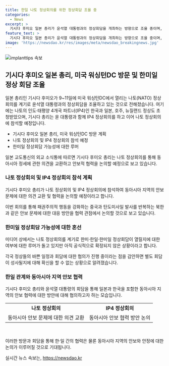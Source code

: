 ```yaml
---
title: 한일 나토 정상회의를 위한 정상회담 조율 중
categories:
  - News
excerpt: >
  기시다 후미오 일본 총리가 윤석열 대통령과의 정상회담을 개최하는 방향으로 조율 중이며, 나토 정상회의에 참석할 예정이다. 나토의 인도·태평양 4개국 파트너(IP4)인 한국과 일본, 호주, 뉴질랜드 정상도 초청받았으며, 중국과 북한과 같은 동아시아 정세에 관한 안보 협력을 논의할 예정이다. 이들 회담이 성사될지에 대한 확정은 아직 없지만, 기대할 만한 협의가 진행 중이라고 전해졌다.
feature_text: >
  기시다 후미오 일본 총리가 윤석열 대통령과의 정상회담을 개최하는 방향으로 조율 중이며, 나토 정상회의에 참석할 예정이다. 나토의 인도·태평양 4개국 파트너(IP4)인 한국과 일본, 호주, 뉴질랜드 정상도 초청받았으며, 중국과 북한과 같은 동아시아 정세에 관한 안보 협력을 논의할 예정이다. 이들 회담이 성사될지에 대한 확정은 아직 없지만, 기대할 만한 협의가 진행 중이라고 전해졌다.
image: 'https://newsdao.kr/res/images/meta/newsdao_breakingnews.jpg'
---
```


<p><img src="https://newsdao.kr/res/images/meta/newsdao_breakingnews.jpg" alt="implanttips 속보" /></p>

<h2 data-ke-size="size26">기시다 후미오 일본 총리, 미국 워싱턴DC 방문 및 한미일 정상 회담 조율</h2>

<p>일본 총리인 기시다 후미오가 9~11일에 미국 워싱턴DC에서 열리는 나토(NATO) 정상회의를 계기로 윤석열 대통령과의 정상회담을 조율하고 있는 것으로 전해졌습니다. 여기에는 나토의 인도·태평양 4개국 파트너(IP4)인 한국과 일본, 호주, 뉴질랜드 정상도 초청받았으며, 기시다 총리는 윤 대통령과 함께 IP4 정상회의를 하고 이어 나토 정상회의에 참석할 예정입니다.</p>

<ul>
  <li>기시다 후미오 일본 총리, 미국 워싱턴DC 방문 계획</li>
  <li>나토 정상회의 및 IP4 정상회의 참석 예정</li>
  <li>한미일 정상회담 가능성에 대한 루머</li>
</ul>

<p data-ke-size="size16">일본 교도통신의 외교 소식통에 따르면 기시다 후미오 총리는 나토 정상회의를 통해 동아시아 정세에 관한 의견을 교환하고 안보적 협력을 논의할 예정으로 보고 있습니다.</p>

<h3 data-ke-size="size24">나토 정상회의 및 IP4 정상회의 참석 계획</h3>

<p>기시다 후미오 총리가 나토 정상회의 및 IP4 정상회의에 참석하여 동아시아 지역의 안보 문제에 대한 의견 교환 및 협력을 논의할 예정이라고 합니다. </p>

<p data-ke-size="size16">이번 회의를 통해 패권주의적 행동을 강화하는 중국과 탄도미사일 발사를 반복하는 북한과 같은 안보 문제에 대한 대응 방안을 협력 관점에서 논의할 것으로 보고 있습니다.</p>

<h3 data-ke-size="size24">한미일 정상회담 가능성에 대한 혼선</h3>

<p>미디어 상에서는 나토 정상회의를 계기로 한미·한일·한미일 정상회담이 열릴지에 대한 여부에 대한 루머가 돌고 있지만 아직 공식적으로 확정되지 않은 상황이라고 합니다.</p>

<p data-ke-size="size16">각국 정상들의 바쁜 일정과 회담에 대한 협의가 진행 중이라는 점을 감안하면 별도 회담이 성사될지에 대해 확신을 할 수 없는 상황으로 알려졌습니다.</p>

<h3 data-ke-size="size24">한일 관계와 동아시아 지역 안보 협력</h3>

<p>기시다 후미오 총리와 윤석열 대통령의 회담을 통해 일본과 한국을 포함한 동아시아 지역의 안보 협력에 대한 방안에 대해 협의하고자 하는 모습입니다.</p>

<table>
  <tr>
    <td style="text-align: center; height: 17px;"><b>나토 정상회의</b></td>
    <td style="text-align: center; height: 17px;"><b>IP4 정상회의</b></td>
  </tr>
  <tr>
    <td style="text-align: center; height: 17px;">동아시아 안보 문제에 대한 의견 교환</td>
    <td style="text-align: center; height: 17px;">동아시아 안보 협력 방안 논의</td>
  </tr>
</table>

<p data-ke-size="size16">&nbsp;</p>

<p>이러한 방문과 회담을 통해 한·일 간의 협력은 물론 동아시아 지역의 안보와 안정에 대한 논의가 이루어질 것으로 기대됩니다.</p>
실시간 뉴스 속보는, <a href="https://newsdao.kr" rel="dofollow">https://newsdao.kr</a>


